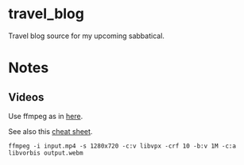 # travel_blog
Travel blog source for my upcoming sabbatical.


# Notes

## Videos

Use ffmpeg as in [here](https://trac.ffmpeg.org/wiki/Encode/VP8).

See also this [cheat sheet](http://rodrigopolo.com/ffmpeg/cheats.php).
```
ffmpeg -i input.mp4 -s 1280x720 -c:v libvpx -crf 10 -b:v 1M -c:a libvorbis output.webm
```
